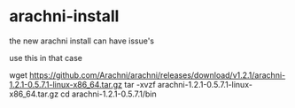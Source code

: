 # arachni-install

the new arachni install can have issue's 

use this in that case 

wget https://github.com/Arachni/arachni/releases/download/v1.2.1/arachni-1.2.1-0.5.7.1-linux-x86_64.tar.gz
tar -xvzf arachni-1.2.1-0.5.7.1-linux-x86_64.tar.gz
cd arachni-1.2.1-0.5.7.1/bin
